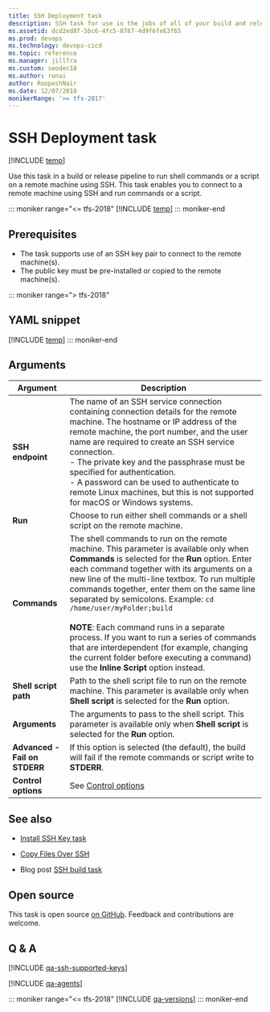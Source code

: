```yaml
---
title: SSH Deployment task
description: SSH task for use in the jobs of all of your build and release pipelines in Azure Pipelines and Team Foundation Server (TFS)
ms.assetid: dcd2ed8f-5bc6-4fc5-8787-4d9f6fe63f65
ms.prod: devops
ms.technology: devops-cicd
ms.topic: reference
ms.manager: jillfra
ms.custom: seodec18
ms.author: ronai
author: RoopeshNair
ms.date: 12/07/2018
monikerRange: '>= tfs-2017'
---
```


# SSH Deployment task

[!INCLUDE [temp](../../_shared/version-tfs-2017-rtm.md)]

Use this task in a build or release pipeline to run shell commands or a script on a remote machine using SSH.
This task enables you to connect to a remote machine using SSH and run commands or a script.

::: moniker range="<= tfs-2018"
[!INCLUDE [temp](../../_shared/concept-rename-note.md)]
::: moniker-end

## Prerequisites

* The task supports use of an SSH key pair to connect to the remote machine(s).
* The public key must be pre-installed or copied to the remote machine(s).

::: moniker range="> tfs-2018"
## YAML snippet
[!INCLUDE [temp](../_shared/yaml/SshV0.md)]
::: moniker-end

## Arguments

| Argument | Description |
| -------- | ----------- |
| **SSH endpoint** | The name of an SSH service connection containing connection details for the remote machine. The hostname or IP address of the remote machine, the port number, and the user name are required to create an SSH service connection.<br />- The private key and the passphrase must be specified for authentication.<br />- A password can be used to authenticate to remote Linux machines, but this is not supported for macOS or Windows systems. |
| **Run** | Choose to run either shell commands or a shell script on the remote machine. |
| **Commands** | The shell commands to run on the remote machine. This parameter is available only when **Commands** is selected for the **Run** option. Enter each command together with its arguments on a new line of the multi-line textbox. To run multiple commands together, enter them on the same line separated by semicolons. Example: `cd /home/user/myFolder;build`<br /><br />**NOTE**: Each command runs in a separate process. If you want to run a series of commands that are interdependent (for example, changing the current folder before executing a command) use the **Inline Script** option instead. |
| **Shell script path** | Path to the shell script file to run on the remote machine. This parameter is available only when **Shell script** is selected for the **Run** option. |
| **Arguments** | The arguments to pass to the shell script. This parameter is available only when **Shell script** is selected for the **Run** option. |
| **Advanced - Fail on STDERR** | If this option is selected (the default), the build will fail if the remote commands or script write to **STDERR**. |
| **Control options** | See [Control options](../../process/tasks.md#controloptions) |

## See also

* [Install SSH Key task](../utility/install-ssh-key.md)

* [Copy Files Over SSH](copy-files-over-ssh.md)

* Blog post [SSH build task](https://blogs.msdn.microsoft.com/visualstudioalm/2016/07/30/ssh-build-task/)

## Open source

This task is open source [on GitHub](https://github.com/Microsoft/azure-pipelines-tasks). Feedback and contributions are welcome.

## Q & A
<!-- BEGINSECTION class="md-qanda" -->

[!INCLUDE [qa-ssh-supported-keys](../_shared/qa-ssh-supported-keys.md)]

[!INCLUDE [qa-agents](../../_shared/qa-agents.md)]

::: moniker range="<= tfs-2018"
[!INCLUDE [qa-versions](../../_shared/qa-versions.md)]
::: moniker-end

<!-- ENDSECTION -->
